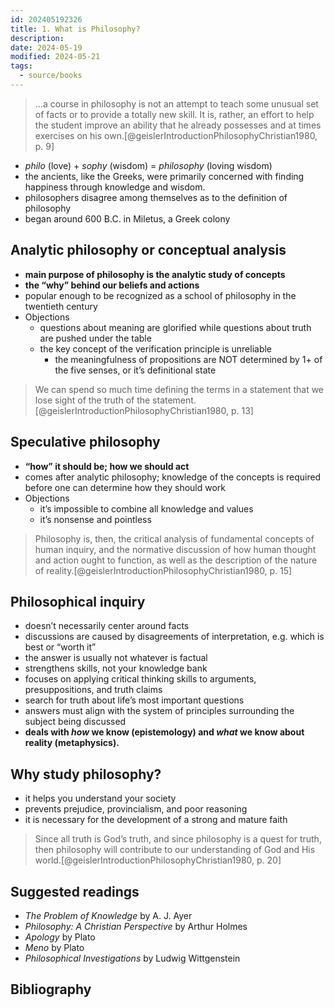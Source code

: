 ```yaml
---
id: 202405192326
title: 1. What is Philosophy?
description: 
date: 2024-05-19
modified: 2024-05-21
tags:
  - source/books
---
```


> ...a course in philosophy is not an attempt to teach some unusual set of facts or to provide a totally new skill. It is, rather, an effort to help the student improve an ability that he already possesses and at times exercises on his own.[@geislerIntroductionPhilosophyChristian1980, p. 9]

- _philo_ (love) + _sophy_ (wisdom) = _philosophy_ (loving wisdom)
- the ancients, like the Greeks, were primarily concerned with finding happiness through knowledge and wisdom.
- philosophers disagree among themselves as to the definition of philosophy
- began around 600 B.C. in Miletus, a Greek colony

## Analytic philosophy or conceptual analysis

- **main purpose of philosophy is the analytic study of concepts**
- **the “why” behind our beliefs and actions**
- popular enough to be recognized as a school of philosophy in the twentieth century
- Objections
    - questions about meaning are glorified while questions about truth are pushed under the table
    - the key concept of the verification principle is unreliable
        - the meaningfulness of propositions are NOT determined by 1+ of the five senses, or it’s definitional state

> We can spend so much time defining the terms in a statement that we lose sight of the truth of the statement.[@geislerIntroductionPhilosophyChristian1980, p. 13]

## Speculative philosophy

- **“how” it should be; how we should act**
- comes after analytic philosophy; knowledge of the concepts is required before one can determine how they should work
- Objections
    - it’s impossible to combine all knowledge and values
    - it’s nonsense and pointless

> Philosophy is, then, the critical analysis of fundamental concepts of human inquiry, and the normative discussion of how human thought and action ought to function, as well as the description of the nature of reality.[@geislerIntroductionPhilosophyChristian1980, p. 15]

## Philosophical inquiry

- doesn’t necessarily center around facts
- discussions are caused by disagreements of interpretation, e.g. which is best or “worth it”
- the answer is usually not whatever is factual
- strengthens skills, not your knowledge bank
- focuses on applying critical thinking skills to arguments, presuppositions, and truth claims
- search for truth about life’s most important questions
- answers must align with the system of principles surrounding the subject being discussed
- **deals with _how_ we know (epistemology) and _what_ we know about reality (metaphysics).**

## Why study philosophy?

- it helps you understand your society
- prevents prejudice, provincialism, and poor reasoning
- it is necessary for the development of a strong and mature faith

> Since all truth is God’s truth, and since philosophy is a quest for truth, then philosophy will contribute to our understanding of God and His world.[@geislerIntroductionPhilosophyChristian1980, p. 20]

## Suggested readings

- _The Problem of Knowledge_ by A. J. Ayer
- _Philosophy: A Christian Perspective_ by Arthur Holmes
- _Apology_ by Plato
- _Meno_ by Plato
- _Philosophical Investigations_ by Ludwig Wittgenstein

## Bibliography
